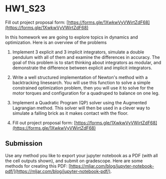 # HW1_S23

Fill out project proposal form: [https://forms.gle/1XwkwVyVWirtZdF68](https://forms.gle/1XwkwVyVWirtZdF68)

In this homework we are going to explore topics in dynamics and optimization. Here is an overview of the problems 

1. Implement 3 explicit and 3 implicit integrators, simulate a double pendulum with all of them and examine the differences in accuracy. The goal of this problem is to start thinking about integrators as modular, and demonstrate the difference between explicit and implicit integrators. 

2. Write a well structured implementation of Newton's method with a backtracking linesearch. You will use this function to solve a simple constrained optimization problem, then you will use it to solve for the motor torques and configuration for a quadruped to balance on one leg. 

3. Implement a Quadratic Program (QP) solver using the Augmented Lagrangian method. This solver will then be used in a clever way to simulate a falling brick as it makes contact with the floor. 

4. Fill out project proposal form: [https://forms.gle/1XwkwVyVWirtZdF68](https://forms.gle/1XwkwVyVWirtZdF68)

## Submission 

Use any method you like to export your jupyter notebook as a PDF (with all the cell outputs shown), and submit on gradescope. Here are some methods for creating this PDF: [https://mljar.com/blog/jupyter-notebook-pdf/](https://mljar.com/blog/jupyter-notebook-pdf/). 
